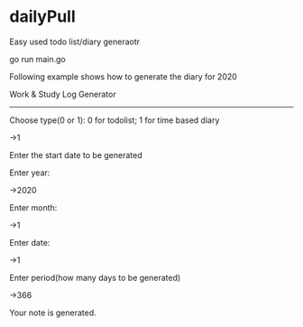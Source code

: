 # dailyPull
Easy used todo list/diary generaotr

go run main.go

Following example shows how to generate the diary for 2020

Work & Study Log Generator

--------------------------

Choose type(0 or 1): 0 for todolist; 1 for time based diary

->1

Enter the start date to be generated

Enter year:

->2020

Enter month:

->1

Enter date:

->1

Enter period(how many days to be generated)

->366

Your note is generated.
